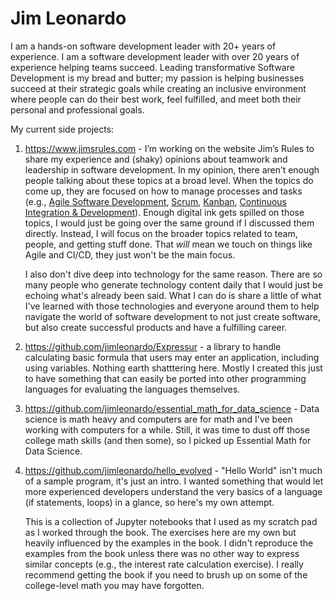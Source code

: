 # Jim Leonardo
I am a hands-on software development leader with 20+ years of experience. I am a software development leader with over 20 years of experience helping teams succeed. Leading transformative Software Development is my bread and butter; my passion is helping businesses succeed at their strategic goals while creating an inclusive environment where people can do their best work, feel fulfilled, and meet both their personal and professional goals.
 

My current side projects:
1. <https://www.jimsrules.com> - I’m working on the website Jim’s Rules to share my experience and (shaky) opinions about teamwork and leadership in software development. In my opinion, there aren’t enough people talking about these topics at a broad level. When the topics do come up, they are focused on how to manage processes and tasks (e.g., [Agile Software Development](https://en.wikipedia.org/wiki/Agile_software_development), [Scrum](https://en.wikipedia.org/wiki/Scrum_(software_development)), [Kanban](https://en.wikipedia.org/wiki/Kanban_(development)), [Continuous Integration & Development](https://en.wikipedia.org/wiki/CI/CD)). Enough digital ink gets spilled on those topics, I would just be going over the same ground if I discussed them directly. Instead, I will focus on the broader topics related to team, people, and getting stuff done. That *will* mean we touch on things like Agile and CI/CD, they just won't be the main focus.

    I also don't dive deep into technology for the same reason. There are so many people who generate technology content daily that I would just be echoing what's already been said. What I can do is share a little of what I've learned with those technologies and everyone around them to help navigate the world of software development to not just create software, but also create successful products and have a fulfilling career.

1. <https://github.com/jimleonardo/Expressur> - a library to handle calculating basic formula that users may enter an application, including using variables. Nothing earth shatttering here. Mostly I created this just to have something that can easily be ported into other programming languages for evaluating the languages themselves.
1. <https://github.com/jimleonardo/essential_math_for_data_science> - Data science is math heavy and computers are for math and I've been working with computers for a while. Still, it was time to dust off those college math skills (and then some), so I picked up Essential Math for Data Science.
1. <https://github.com/jimleonardo/hello_evolved> - "Hello World" isn't much of a sample program, it's just an intro. I wanted something that would let more experienced developers understand the very basics of a language (if statements, loops) in a glance, so here's my own attempt.

    This is a collection of Jupyter notebooks that I used as my scratch pad as I worked through the book. The exercises here are my own but heavily influenced by the examples in the book. I didn't reproduce the examples from the book unless there was no other way to express similar concepts (e.g., the interest rate calculation exercise). I really recommend getting the book if you need to brush up on some of the college-level math you may have forgotten.
